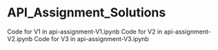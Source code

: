 # API_Assignment_Solutions

Code for V1 in api-assignment-V1.ipynb
Code for V2 in api-assignment-V2.ipynb
Code for V3 in api-assignment-V3.ipynb
